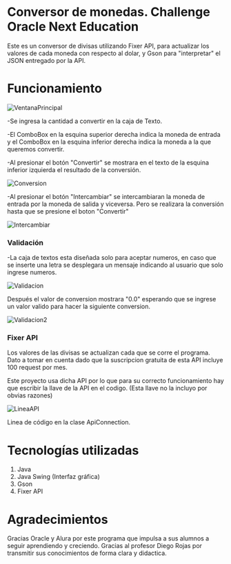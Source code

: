 # Conversor de monedas. Challenge Oracle Next Education
Este es un conversor de divisas utilizando Fixer API, para actualizar los valores de cada moneda con respecto al dolar,
y Gson para "interpretar" el JSON entregado por la API.

# Funcionamiento

  
![VentanaPrincipal](https://github.com/JavierEduardo96/Conversor-de-Monedas/assets/121707880/ac8c102e-3a75-4118-b237-9515c5e5a0b8)

-Se ingresa la cantidad a convertir en la caja de Texto.

-El ComboBox en la esquina superior derecha indica la moneda de entrada y el ComboBox en la esquina inferior derecha indica la moneda a la que queremos convertir.

-Al presionar el botón "Convertir" se mostrara en el texto de la esquina inferior izquierda el resultado de la conversión.

![Conversion](https://github.com/JavierEduardo96/Conversor-de-Monedas/assets/121707880/6b3e88b2-ab93-4f85-9496-ca245d85db26)

-Al presionar el botón "Intercambiar" se intercambiaran la moneda de entrada por la moneda de salida y viceversa. Pero se realizara la conversión hasta que se presione el boton "Convertir"

![Intercambiar](https://github.com/JavierEduardo96/Conversor-de-Monedas/assets/121707880/4d4c592c-7dba-42b5-9676-579521cb8543)

### Validación
-La caja de textos esta diseñada solo para aceptar numeros, en caso que se inserte una letra se desplegara un mensaje indicando al usuario que solo ingrese numeros.

![Validacion](https://github.com/JavierEduardo96/Conversor-de-Monedas/assets/121707880/acd98a4a-dbe2-4192-a29a-46cdba8b0c9b)

Después el valor de conversion mostrara "0.0" esperando que se ingrese un valor valido para hacer la siguiente conversion.

![Validacion2](https://github.com/JavierEduardo96/Conversor-de-Monedas/assets/121707880/79220d70-6da5-4583-bed5-c946618bd105)

### Fixer API
Los valores de las divisas se actualizan cada que se corre el programa. Dato a tomar en cuenta dado que la suscripcion gratuita de esta API incluye 100 request por mes.

Este proyecto usa dicha API por lo que para su correcto funcionamiento hay que escribir la llave de la API en el codigo. (Esta llave no la incluyo por obvias razones)

![LineaAPI](https://github.com/JavierEduardo96/Conversor-de-Monedas/assets/121707880/64028091-89db-4583-b8a4-4b9079121b8e)

Linea de código en la clase ApiConnection.


# Tecnologías utilizadas
1. Java
2. Java Swing (Interfaz gráfica)
3. Gson
4. Fixer API

# Agradecimientos
Gracias Oracle y Alura por este programa que impulsa a sus alumnos a seguir aprendiendo y creciendo.
Gracias al profesor Diego Rojas por transmitir sus conocimientos de forma clara y didactica.
